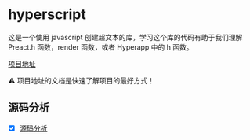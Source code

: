 # hyperscript

这是一个使用 javascript 创建超文本的库，学习这个库的代码有助于我们理解 Preact.h 函数，render 函数，或者 Hyperapp 中的 h 函数。

[项目地址](https://github.com/hyperhype/hyperscript)

⚠️ 项目地址的文档是快速了解项目的最好方式！

## 源码分析

- [x] [源码分析](./hyperscript.js)